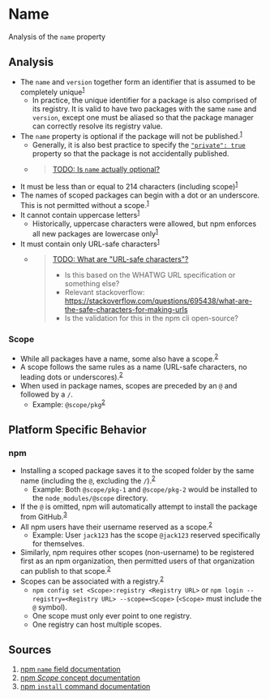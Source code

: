 # Name

Analysis of the `name` property

## Analysis

- The `name` and `version` together form an identifier that is assumed to be completely unique<sup>[1]</sup>
  - In practice, the unique identifier for a package is also comprised of its registry. It is valid to have two packages with the same `name` and `version`, except one must be aliased so that the package manager can correctly resolve its registry value.
- The `name` property is optional if the package will not be published.<sup>[1]</sup>
  - Generally, it is also best practice to specify the [`"private": true`](./private.md) property so that the package is not accidentally published.
  - > [TODO: Is `name` actually optional?](https://github.com/openjs-foundation/package-json-research/issues/9)
- It must be less than or equal to 214 characters (including scope)<sup>[1]</sup>
- The names of scoped packages can begin with a dot or an underscore. This is not permitted without a scope.<sup>[1]</sup>
- It cannot contain uppercase letters<sup>[1]</sup>
  - Historically, uppercase characters were allowed, but npm enforces all new packages are lowercase only<sup>[1]</sup>
- It must contain only URL-safe characters<sup>[1]</sup>
  - > [TODO: What are "URL-safe characters"?](https://github.com/openjs-foundation/package-json-research/issues/4)
    > - Is this based on the WHATWG URL specification or something else?
    > - Relevant stackoverflow: https://stackoverflow.com/questions/695438/what-are-the-safe-characters-for-making-urls
    > - Is the validation for this in the npm cli open-source?

### Scope

- While all packages have a name, some also have a scope.<sup>[2]</sup>
- A scope follows the same rules as a name (URL-safe characters, no leading dots or underscores).<sup>[2]</sup>
- When used in package names, scopes are preceded by an `@` and followed by a `/`.
  - Example: `@scope/pkg`<sup>[2]</sup>

## Platform Specific Behavior

### npm

- Installing a scoped package saves it to the scoped folder by the same name (including the `@`, excluding the `/`).<sup>[2]</sup>
  - Example: Both `@scope/pkg-1` and `@scope/pkg-2` would be installed to the `node_modules/@scope` directory.
- If the `@` is omitted, npm will automatically attempt to install the package from GitHub.<sup>[3]</sup>
- All npm users have their username reserved as a scope.<sup>[2]</sup>
  - Example: User `jack123` has the scope `@jack123` reserved specifically for themselves.
- Similarly, npm requires other scopes (non-username) to be registered first as an npm organization, then permitted users of that organization can publish to that scope.<sup>[2]</sup>
- Scopes can be associated with a registry.<sup>[2]</sup>
  - `npm config set <Scope>:registry <Registry URL>` or `npm login --registry=<Registry URL> --scope=<Scope>` (`<Scope>` must include the `@` symbol).
  - One scope must only ever point to one registry.
  - One registry can host multiple scopes.

## Sources

1. [npm `name` field documentation][1]
2. [npm _Scope_ concept documentation][2]
3. [npm `install` command documentation][3]

[1]: <https://docs.npmjs.com/cli/configuring-npm/package-json#name>
[2]: <https://docs.npmjs.com/cli/using-npm/scope>
[3]: <https://docs.npmjs.com/cli/commands/npm-install>
